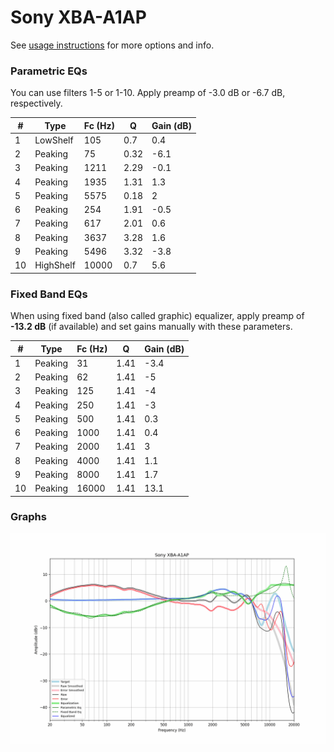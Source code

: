 # Sony XBA-A1AP
See [usage instructions](https://github.com/jaakkopasanen/AutoEq#usage) for more options and info.

### Parametric EQs
You can use filters 1-5 or 1-10. Apply preamp of -3.0 dB or -6.7 dB, respectively.

|   # | Type      |   Fc (Hz) |    Q |   Gain (dB) |
|-----|-----------|-----------|------|-------------|
|   1 | LowShelf  |       105 | 0.7  |         0.4 |
|   2 | Peaking   |        75 | 0.32 |        -6.1 |
|   3 | Peaking   |      1211 | 2.29 |        -0.1 |
|   4 | Peaking   |      1935 | 1.31 |         1.3 |
|   5 | Peaking   |      5575 | 0.18 |         2   |
|   6 | Peaking   |       254 | 1.91 |        -0.5 |
|   7 | Peaking   |       617 | 2.01 |         0.6 |
|   8 | Peaking   |      3637 | 3.28 |         1.6 |
|   9 | Peaking   |      5496 | 3.32 |        -3.8 |
|  10 | HighShelf |     10000 | 0.7  |         5.6 |

### Fixed Band EQs
When using fixed band (also called graphic) equalizer, apply preamp of **-13.2 dB** (if available) and set gains manually with these parameters.

|   # | Type    |   Fc (Hz) |    Q |   Gain (dB) |
|-----|---------|-----------|------|-------------|
|   1 | Peaking |        31 | 1.41 |        -3.4 |
|   2 | Peaking |        62 | 1.41 |        -5   |
|   3 | Peaking |       125 | 1.41 |        -4   |
|   4 | Peaking |       250 | 1.41 |        -3   |
|   5 | Peaking |       500 | 1.41 |         0.3 |
|   6 | Peaking |      1000 | 1.41 |         0.4 |
|   7 | Peaking |      2000 | 1.41 |         3   |
|   8 | Peaking |      4000 | 1.41 |         1.1 |
|   9 | Peaking |      8000 | 1.41 |         1.7 |
|  10 | Peaking |     16000 | 1.41 |        13.1 |

### Graphs
![](./Sony%20XBA-A1AP.png)
